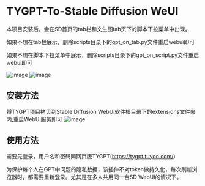 # TYGPT-To-Stable Diffusion WeUI
本项目安装后，会在SD首页的tab栏和文生图tab页下的脚本下拉菜单中出现。

如果不想在tab栏展示，删除scripts目录下的gpt_on_tab.py文件重启webui即可

如果不想在脚本下拉菜单中展示，删除scripts目录下的gpt_on_script.py文件重启webui即可


![image](https://github.com/peijianbo/TYGPT/assets/42259444/fe89098f-3143-49a0-8079-18c11bb3bc21)
![image](https://github.com/peijianbo/TYGPT/assets/42259444/d16367fc-6b18-4a9e-bc64-d2b3c6cc83c2)


## 安装方法
将TYGPT项目拷贝到Stable Diffusion WebUi软件根目录下的extensions文件夹内,重启WebUi服务即可
![image](https://github.com/peijianbo/TYGPT_To_Stable_Diffusion_webUI/assets/42259444/25f7ab23-8ff0-44d2-8c29-d5c89ab9d3af)


## 使用方法
需要先登录，用户名和密码同网页版TYGPT(https://tygpt.tuyoo.com/)


为保护每个人在GPT中问题的隐私数据，该插件不对token做持久化，每次刷新浏览器时，都需要重新登录。尤其是在多人共用同一台SD WebUi的情况下。

